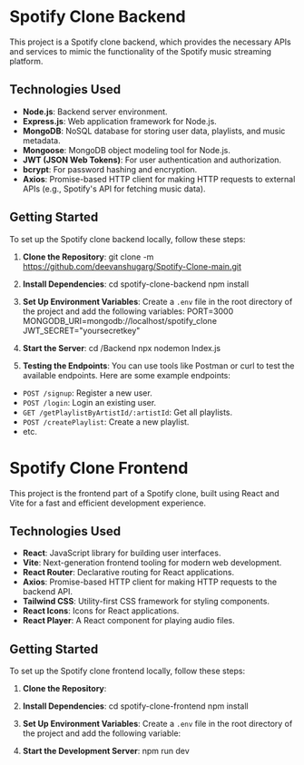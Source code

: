 # Spotify Clone Backend

This project is a Spotify clone backend, which provides the necessary APIs and services to mimic the functionality of the Spotify music streaming platform.

## Technologies Used

- **Node.js**: Backend server environment.
- **Express.js**: Web application framework for Node.js.
- **MongoDB**: NoSQL database for storing user data, playlists, and music metadata.
- **Mongoose**: MongoDB object modeling tool for Node.js.
- **JWT (JSON Web Tokens)**: For user authentication and authorization.
- **bcrypt**: For password hashing and encryption.
- **Axios**: Promise-based HTTP client for making HTTP requests to external APIs (e.g., Spotify's API for fetching music data).

## Getting Started

To set up the Spotify clone backend locally, follow these steps:

1. **Clone the Repository**: 
git clone -m https://github.com/deevanshugarg/Spotify-Clone-main.git
2. **Install Dependencies**:
cd spotify-clone-backend
npm install


3. **Set Up Environment Variables**:
Create a `.env` file in the root directory of the project and add the following variables:
PORT=3000
MONGODB_URI=mongodb://localhost/spotify_clone
JWT_SECRET="yoursecretkey"

4. **Start the Server**:
cd /Backend
npx nodemon Index.js


5. **Testing the Endpoints**:
You can use tools like Postman or curl to test the available endpoints. Here are some example endpoints:
- `POST /signup`: Register a new user.
- `POST /login`: Login an existing user.
- `GET /getPlaylistByArtistId/:artistId`: Get all playlists.
- `POST /createPlaylist`: Create a new playlist.
- etc.

# Spotify Clone Frontend

This project is the frontend part of a Spotify clone, built using React and Vite for a fast and efficient development experience.

## Technologies Used

- **React**: JavaScript library for building user interfaces.
- **Vite**: Next-generation frontend tooling for modern web development.
- **React Router**: Declarative routing for React applications.
- **Axios**: Promise-based HTTP client for making HTTP requests to the backend API.
- **Tailwind CSS**: Utility-first CSS framework for styling components.
- **React Icons**: Icons for React applications.
- **React Player**: A React component for playing audio files.

## Getting Started

To set up the Spotify clone frontend locally, follow these steps:

1. **Clone the Repository**: 


2. **Install Dependencies**:
cd spotify-clone-frontend
npm install


3. **Set Up Environment Variables**:
Create a `.env` file in the root directory of the project and add the following variable:


4. **Start the Development Server**:
npm run dev

